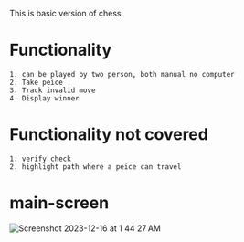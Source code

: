 This is basic version of chess.
# Functionality
    1. can be played by two person, both manual no computer
    2. Take peice
    3. Track invalid move
    4. Display winner

# Functionality not covered
    1. verify check
    2. highlight path where a peice can travel

# main-screen
![Screenshot 2023-12-16 at 1 44 27 AM](https://github.com/skarwa4491/JS/assets/34263660/84c2529a-9e71-46d4-a573-921876933dd3)
